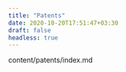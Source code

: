 ```yaml
---
title: "Patents"
date: 2020-10-20T17:51:47+03:30
draft: false
headless: true
---
```


content/patents/index.md
